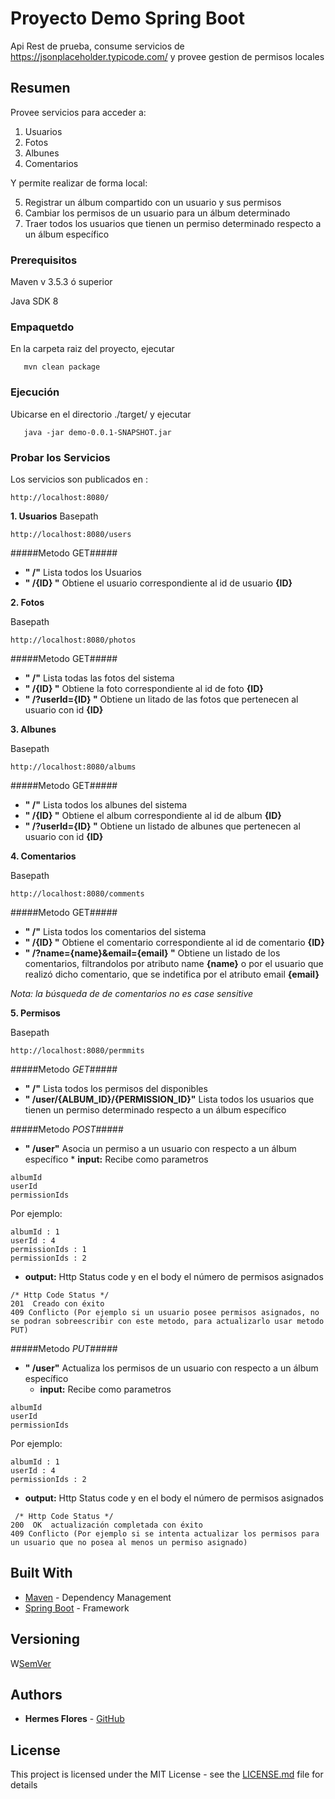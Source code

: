 # Proyecto Demo Spring Boot

Api Rest  de prueba,  consume servicios de  https://jsonplaceholder.typicode.com/ y provee gestion de permisos locales

## Resumen

Provee servicios para acceder a:

1. Usuarios
2. Fotos 
3. Albunes
4. Comentarios

Y permite realizar de forma local:

5. Registrar un álbum compartido con un usuario y sus permisos
6. Cambiar los permisos de un usuario para un álbum determinado
7. Traer todos los usuarios que tienen un permiso determinado respecto a un álbum específico

### Prerequisitos

Maven v 3.5.3 ó superior 

Java SDK 8

### Empaquetdo

 En la carpeta raiz del proyecto, ejecutar 

```
   mvn clean package
```

### Ejecución

 Ubicarse en el directorio ./target/  y ejecutar  

```
   java -jar demo-0.0.1-SNAPSHOT.jar
```



### Probar los Servicios

Los servicios son publicados en :

```
http://localhost:8080/
```

**1.  Usuarios**
Basepath

```
http://localhost:8080/users
```
#####Metodo GET##### 

   *  **" /"**  Lista todos los Usuarios
   *  **" /{ID} "** Obtiene el usuario correspondiente al id de usuario  **{ID}** 

**2.  Fotos**

Basepath

```
http://localhost:8080/photos
```
#####Metodo GET##### 

   *  **" /"**  Lista todas las fotos del sistema
   *  **" /{ID} "** Obtiene la foto  correspondiente al id de foto  **{ID}** 
   *  **" /?userId={ID} "** Obtiene  un litado de  las fotos  que pertenecen al usuario con id   **{ID}**

**3. Albunes**

Basepath

```
http://localhost:8080/albums
```

#####Metodo GET##### 

   *  **" /"**  Lista todos los albunes del sistema
   *  **" /{ID} "** Obtiene el album  correspondiente al id de album  **{ID}** 
   *  **" /?userId={ID} "** Obtiene  un listado de  albunes que  pertenecen al usuario con id   **{ID}**

**4. Comentarios**

Basepath

```
http://localhost:8080/comments
```

#####Metodo GET##### 

   *  **" /"**  Lista todos los comentarios  del sistema
   *  **" /{ID} "** Obtiene el comentario  correspondiente al id de comentario  **{ID}** 
   *  **" /?name={name}&email={email} "** Obtiene  un listado de  los comentarios, filtrandolos por  atributo name **{name}**  o por el usuario que realizó dicho comentario, que se indetifica por el atributo email   **{email}**

   _Nota: la búsqueda de de comentarios no es case sensitive_

**5. Permisos**

Basepath

```
http://localhost:8080/permmits
```

#####Metodo _GET_##### 

   *  **" /"**  Lista todos los permisos  del disponibles
   *  **"   /user/{ALBUM_ID}/{PERMISSION_ID}"**  Lista todos los usuarios que tienen un permiso determinado respecto a un álbum específico

#####Metodo _POST_#####

   *  **" /user"**   Asocia un permiso  a  un usuario con respecto a un álbum específico 
     * **input:** Recibe como parametros

```
albumId
userId
permissionIds
```

Por ejemplo:


```
albumId : 1
userId : 4
permissionIds : 1
permissionIds : 2
```

   
* **output:**    Http Status code	  y en el body el número de permisos asignados

```
/* Http Code Status */
201  Creado con éxito
409 Conflicto (Por ejemplo si un usuario posee permisos asignados, no se podran sobreescribir con este metodo, para actualizarlo usar metodo PUT)
```

#####Metodo _PUT_#####

   *  **" /user"**   Actualiza los permisos de un  usuario con respecto a un álbum específico 
       	* **input:** Recibe como parametros

```
albumId
userId
permissionIds
```

Por ejemplo:

```
albumId : 1
userId : 4
permissionIds : 2
```

   * **output:**    Http Status code	  y en el body el número de permisos asignados

```
 /* Http Code Status */
200  OK  actualización completada con éxito
409 Conflicto (Por ejemplo si se intenta actualizar los permisos para un usuario que no posea al menos un permiso asignado)
```

## Built With

* [Maven](https://maven.apache.org/) - Dependency Management
* [Spring Boot](https://spring.io/projects/spring-boot) - Framework


## Versioning

W[SemVer](http://semver.org/)

## Authors

* **Hermes Flores** - [GitHub](https://github.com/hermesf)

## License

This project is licensed under the MIT License - see the [LICENSE.md](LICENSE.md) file for details
